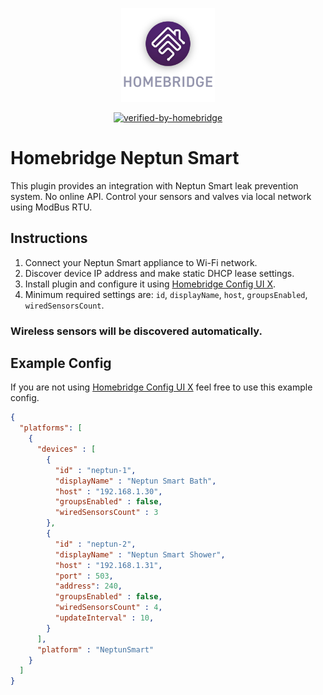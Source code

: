 
<p align="center">
<img src="https://github.com/homebridge/branding/blob/latest/logos/homebridge-wordmark-logo-vertical.png?raw=true" width="150" alt="homebridge">
</p>
<p align="center">
<a href="https://github.com/homebridge/homebridge/wiki/Verified-Plugins"><img src="https://badgen.net/badge/homebridge/verified/purple" alt="verified-by-homebridge"></a>
</p>


# Homebridge Neptun Smart

This plugin provides an integration with Neptun Smart leak prevention system.
No online API. Control your sensors and valves via local network using ModBus RTU.

## Instructions

1. Connect your Neptun Smart appliance to Wi-Fi network.
2. Discover device IP address and make static DHCP lease settings.
3. Install plugin and configure it using [Homebridge Config UI X](https://github.com/oznu/homebridge-config-ui-x). 
4. Minimum required settings are: `id`, `displayName`, `host`, `groupsEnabled`, `wiredSensorsCount`.

### Wireless sensors will be discovered automatically.

## Example Config

If you are not using [Homebridge Config UI X](https://github.com/oznu/homebridge-config-ui-x) feel free to use this example config.

```json
{
  "platforms": [
    {
      "devices" : [
        {
          "id" : "neptun-1",
          "displayName" : "Neptun Smart Bath",
          "host" : "192.168.1.30",
          "groupsEnabled" : false,
          "wiredSensorsCount" : 3
        },
        {
          "id" : "neptun-2",
          "displayName" : "Neptun Smart Shower",
          "host" : "192.168.1.31",
          "port" : 503,
          "address": 240,
          "groupsEnabled" : false,
          "wiredSensorsCount" : 4,
          "updateInterval" : 10,
        }
      ],
      "platform" : "NeptunSmart"
    }
  ]
}
```
